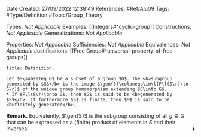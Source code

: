 <div class="topSpace"></div>

Date Created: 27/09/2022 12:38:49
References: #Ref/Alu09
Tags: #Type/Definition #Topic/Group_Theory

Types: <i>Not Applicable</i>
Examples: [[Integers#^cyclic-group]]
Constructions: <i>Not Applicable</i>
Generalizations: <i>Not Applicable</i>

Properties: <i>Not Applicable</i>
Sufficiencies: <i>Not Applicable</i>
Equivalences: <i>Not Applicable</i>
Justifications: [[Free Group#^universal-property-of-free-groups]]

``` ad-Definition
title: Definition.

Let $S\subseteq G$ be a subset of a group $G$. The <b>subgroup generated by $S$</b> is the image $\gen{S}\coloneqq\im\l(F\l(S\r)\to G\r)$ of the unique group homomorphism extending $S\into G$.
* If $F\l(S\r)\onto G$, then $G$ is said to be <b>generated by $S$</b>. If furthermore $S$ is finite, then $M$ is said to be <b>finitely-generated</b>.

```

<b>Remark.</b> Equivalently, $\gen{S}$ is the subgroup consisting of all $g\in G$ that can be expressed as a (finite) product of elements in $S$ and their inverses.<span style="float:right;">$\blacklozenge$</span>
